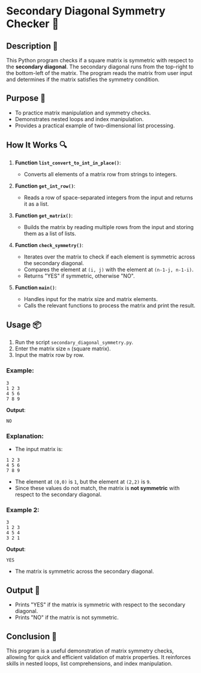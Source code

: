 # Secondary Diagonal Symmetry Checker 🔄

## Description 📝

This Python program checks if a square matrix is symmetric with respect to the **secondary diagonal**. The secondary diagonal runs from the top-right to the bottom-left of the matrix. The program reads the matrix from user input and determines if the matrix satisfies the symmetry condition.

## Purpose 🎯

-   To practice matrix manipulation and symmetry checks.
-   Demonstrates nested loops and index manipulation.
-   Provides a practical example of two-dimensional list processing.

## How It Works 🔍

1. **Function `list_convert_to_int_in_place()`**:

    - Converts all elements of a matrix row from strings to integers.

2. **Function `get_int_row()`**:

    - Reads a row of space-separated integers from the input and returns it as a list.

3. **Function `get_matrix()`**:

    - Builds the matrix by reading multiple rows from the input and storing them as a list of lists.

4. **Function `check_symmetry()`**:

    - Iterates over the matrix to check if each element is symmetric across the secondary diagonal.
    - Compares the element at `(i, j)` with the element at `(n-1-j, n-1-i)`.
    - Returns "YES" if symmetric, otherwise "NO".

5. **Function `main()`**:
    - Handles input for the matrix size and matrix elements.
    - Calls the relevant functions to process the matrix and print the result.

## Usage 📦

1. Run the script `secondary_diagonal_symmetry.py`.
2. Enter the matrix size `n` (square matrix).
3. Input the matrix row by row.

### Example:

```
3
1 2 3
4 5 6
7 8 9
```

**Output**:

```
NO
```

### Explanation:

-   The input matrix is:

```
1 2 3
4 5 6
7 8 9
```

-   The element at `(0,0)` is `1`, but the element at `(2,2)` is `9`.
-   Since these values do not match, the matrix is **not symmetric** with respect to the secondary diagonal.

### Example 2:

```
3
1 2 3
4 5 4
3 2 1
```

**Output**:

```
YES
```

-   The matrix is symmetric across the secondary diagonal.

## Output 📜

-   Prints "YES" if the matrix is symmetric with respect to the secondary diagonal.
-   Prints "NO" if the matrix is not symmetric.

## Conclusion 🚀

This program is a useful demonstration of matrix symmetry checks, allowing for quick and efficient validation of matrix properties. It reinforces skills in nested loops, list comprehensions, and index manipulation.
